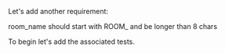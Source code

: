 Let's add another requirement:

room_name should start with ROOM_ and be longer than 8 chars

To begin let's add the associated tests.
